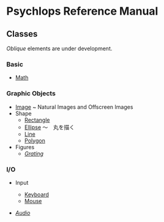 Psychlops Reference Manual
==========================


Classes
-------

*Oblique* elements are under development.

### Basic

- [Math]()

### Graphic Objects

- [Image]() ~ Natural Images and Offscreen Images
- Shape
	- [Rectangle]()
	- [Ellipse]() ～　丸を描く
	- [Line]()
	- [Polygon]()
- Figures
	- *[Grating]()*

### I/O

- Input
	- [Keyboard]()
	- [Mouse]()

- *[Audio]()*
